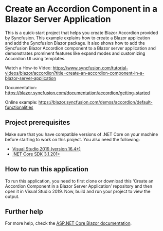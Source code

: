 # Create an Accordion Component in a Blazor Server Application

This is a quick-start project that helps you create Blazor Accordion provided by Syncfusion. This example explains how to create a Blazor application and add the Syncfusion Blazor package. It also shows how to add the Syncfusion Blazor Accordion component to a Blazor server application and demonstrates prominent features like expand modes and customizing Accordion UI using templates.

Watch a How-to Video: https://www.syncfusion.com/tutorial-videos/blazor/accordion?title=create-an-accordion-component-in-a-blazor-server-application

Documentation: https://blazor.syncfusion.com/documentation/accordion/getting-started

Online example: https://blazor.syncfusion.com/demos/accordion/default-functionalities

## Project prerequisites
Make sure that you have compatible versions of .NET Core on your machine before starting to work on this project. You also need the following:
* [Visual Studio 2019 (version 16.4+)]( https://visualstudio.microsoft.com/downloads)
* [.NET Core SDK 3.1.201+](https://dotnet.microsoft.com/download/dotnet-core/3.1)

## How to run this application
To run this application, you need to first clone or download this ‘Create an Accordion Component in a Blazor Server Application’ repository and then open it in Visual Studio 2019. Now, build and run your project to view the output.

## Further help

For more help, check the [ASP.NET Core Blazor documentation](https://docs.microsoft.com/en-us/aspnet/core/blazor).
